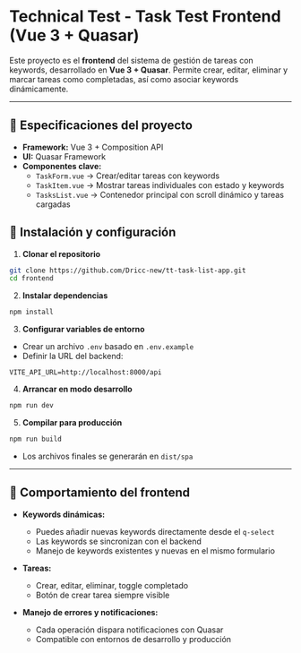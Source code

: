 # Technical Test - Task Test Frontend (Vue 3 + Quasar)

Este proyecto es el **frontend** del sistema de gestión de tareas con keywords, desarrollado en **Vue 3 + Quasar**. Permite crear, editar, eliminar y marcar tareas como completadas, así como asociar keywords dinámicamente.

---

## 🔹 Especificaciones del proyecto

- **Framework:** Vue 3 + Composition API  
- **UI:** Quasar Framework  
- **Componentes clave:**  
  - `TaskForm.vue` → Crear/editar tareas con keywords  
  - `TaskItem.vue` → Mostrar tareas individuales con estado y keywords  
  - `TasksList.vue` → Contenedor principal con scroll dinámico y tareas cargadas  


## 🔹 Instalación y configuración

1. **Clonar el repositorio**
```bash
git clone https://github.com/Dricc-new/tt-task-list-app.git
cd frontend
````

2. **Instalar dependencias**

```bash
npm install
```

3. **Configurar variables de entorno**

* Crear un archivo `.env` basado en `.env.example`
* Definir la URL del backend:

```env
VITE_API_URL=http://localhost:8000/api
```

4. **Arrancar en modo desarrollo**

```bash
npm run dev
```

5. **Compilar para producción**

```bash
npm run build
```

* Los archivos finales se generarán en `dist/spa`

---

## 🔹 Comportamiento del frontend

* **Keywords dinámicas:**

  * Puedes añadir nuevas keywords directamente desde el `q-select`
  * Las keywords se sincronizan con el backend
  * Manejo de keywords existentes y nuevas en el mismo formulario

* **Tareas:**

  * Crear, editar, eliminar, toggle completado
  * Botón de crear tarea siempre visible

* **Manejo de errores y notificaciones:**

  * Cada operación dispara notificaciones con Quasar
  * Compatible con entornos de desarrollo y producción

